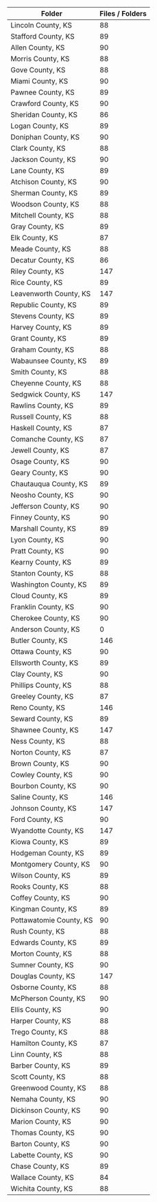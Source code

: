 | Folder                  |   Files / Folders |
|-------------------------|-------------------|
| Lincoln County, KS      |                88 |
| Stafford County, KS     |                89 |
| Allen County, KS        |                90 |
| Morris County, KS       |                88 |
| Gove County, KS         |                88 |
| Miami County, KS        |                90 |
| Pawnee County, KS       |                89 |
| Crawford County, KS     |                90 |
| Sheridan County, KS     |                86 |
| Logan County, KS        |                89 |
| Doniphan County, KS     |                90 |
| Clark County, KS        |                88 |
| Jackson County, KS      |                90 |
| Lane County, KS         |                89 |
| Atchison County, KS     |                90 |
| Sherman County, KS      |                89 |
| Woodson County, KS      |                88 |
| Mitchell County, KS     |                88 |
| Gray County, KS         |                89 |
| Elk County, KS          |                87 |
| Meade County, KS        |                88 |
| Decatur County, KS      |                86 |
| Riley County, KS        |               147 |
| Rice County, KS         |                89 |
| Leavenworth County, KS  |               147 |
| Republic County, KS     |                89 |
| Stevens County, KS      |                89 |
| Harvey County, KS       |                89 |
| Grant County, KS        |                89 |
| Graham County, KS       |                88 |
| Wabaunsee County, KS    |                89 |
| Smith County, KS        |                88 |
| Cheyenne County, KS     |                88 |
| Sedgwick County, KS     |               147 |
| Rawlins County, KS      |                89 |
| Russell County, KS      |                88 |
| Haskell County, KS      |                87 |
| Comanche County, KS     |                87 |
| Jewell County, KS       |                87 |
| Osage County, KS        |                90 |
| Geary County, KS        |                90 |
| Chautauqua County, KS   |                89 |
| Neosho County, KS       |                90 |
| Jefferson County, KS    |                90 |
| Finney County, KS       |                90 |
| Marshall County, KS     |                89 |
| Lyon County, KS         |                90 |
| Pratt County, KS        |                90 |
| Kearny County, KS       |                89 |
| Stanton County, KS      |                88 |
| Washington County, KS   |                89 |
| Cloud County, KS        |                89 |
| Franklin County, KS     |                90 |
| Cherokee County, KS     |                90 |
| Anderson County, KS     |                 0 |
| Butler County, KS       |               146 |
| Ottawa County, KS       |                90 |
| Ellsworth County, KS    |                89 |
| Clay County, KS         |                90 |
| Phillips County, KS     |                88 |
| Greeley County, KS      |                87 |
| Reno County, KS         |               146 |
| Seward County, KS       |                89 |
| Shawnee County, KS      |               147 |
| Ness County, KS         |                88 |
| Norton County, KS       |                87 |
| Brown County, KS        |                90 |
| Cowley County, KS       |                90 |
| Bourbon County, KS      |                90 |
| Saline County, KS       |               146 |
| Johnson County, KS      |               147 |
| Ford County, KS         |                90 |
| Wyandotte County, KS    |               147 |
| Kiowa County, KS        |                89 |
| Hodgeman County, KS     |                89 |
| Montgomery County, KS   |                90 |
| Wilson County, KS       |                89 |
| Rooks County, KS        |                88 |
| Coffey County, KS       |                90 |
| Kingman County, KS      |                89 |
| Pottawatomie County, KS |                90 |
| Rush County, KS         |                88 |
| Edwards County, KS      |                89 |
| Morton County, KS       |                88 |
| Sumner County, KS       |                90 |
| Douglas County, KS      |               147 |
| Osborne County, KS      |                88 |
| McPherson County, KS    |                90 |
| Ellis County, KS        |                90 |
| Harper County, KS       |                88 |
| Trego County, KS        |                88 |
| Hamilton County, KS     |                87 |
| Linn County, KS         |                88 |
| Barber County, KS       |                89 |
| Scott County, KS        |                88 |
| Greenwood County, KS    |                88 |
| Nemaha County, KS       |                90 |
| Dickinson County, KS    |                90 |
| Marion County, KS       |                90 |
| Thomas County, KS       |                90 |
| Barton County, KS       |                90 |
| Labette County, KS      |                90 |
| Chase County, KS        |                89 |
| Wallace County, KS      |                84 |
| Wichita County, KS      |                88 |